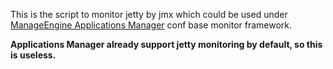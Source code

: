 This is the script to monitor jetty by jmx which could be used under [ManageEngine Applications Manager](http://www.appmanager.com) conf base monitor framework.

**Applications Manager already support jetty monitoring by default, so this is useless.**

